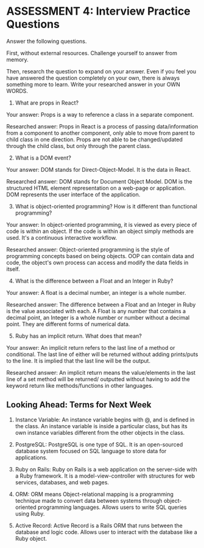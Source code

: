 # ASSESSMENT 4: Interview Practice Questions
Answer the following questions.

First, without external resources. Challenge yourself to answer from memory.

Then, research the question to expand on your answer. Even if you feel you have answered the question completely on your own, there is always something more to learn. Write your researched answer in your OWN WORDS.  

1. What are props in React?

  Your answer: Props is a way to reference a class in a separate component.

  Researched answer: Props in React is a process of passing data/information from a component to another component, only able to move from parent to child class in one direction. Props are not able to be changed/updated through the child class, but only through the parent class.



2. What is a DOM event?

  Your answer: DOM stands for Direct-Object-Model. It is the data in React. 

  Researched answer: DOM stands for Document Object Model. DOM is the structured HTML element representation on a web-page or application. DOM represents the user interface of the application.



3. What is object-oriented programming? How is it different than functional programming?

  Your answer: In object-oriented programming, it is viewed as every piece of code is within an object. If the code is within an object simply methods are used. It's a continuous interactive workflow.

  Researched answer: Object-oriented programming is the style of programming concepts based on being objects. OOP can contain data and code, the object's own process can access and modify the data fields in itself.  



4. What is the difference between a Float and an Integer in Ruby?

  Your answer: A float is a decimal number, an integer is a whole number.

  Researched answer: The difference between a Float and an Integer in Ruby is the value associated with each. A Float is any number that contains a decimal point, an Integer is a whole number or number without a decimal point. They are different forms of numerical data.



5. Ruby has an implicit return. What does that mean?

  Your answer: An implicit return refers to the last line of a method or conditional. The last line of either will be returned without adding prints/puts to the line. It is implied that the last line will be the output.

  Researched answer: An implicit return means the value/elements in the last line of a set method will be returned/ outputted without having to add the keyword return like methods/functions in other languages.



## Looking Ahead: Terms for Next Week

1. Instance Variable: An instance variable begins with @, and is defined in the class. An instance variable is inside a particular class, but has its own instance variables different from the other objects in the class.

2. PostgreSQL: PostgreSQL is one type of SQL. It is an open-sourced database system focused on SQL language to store data for applications.

3. Ruby on Rails: Ruby on Rails is a web application on the server-side with a Ruby framework. It is a model-view-controller with structures for web services, databases, and web pages.

4. ORM: ORM means Object-relational mapping is a programming technique made to convert data between systems through object-oriented programming languages. Allows users to write SQL queries using Ruby.

5. Active Record: Active Record is a Rails ORM that runs between the database and logic code. Allows user to interact with the database like a Ruby object.
